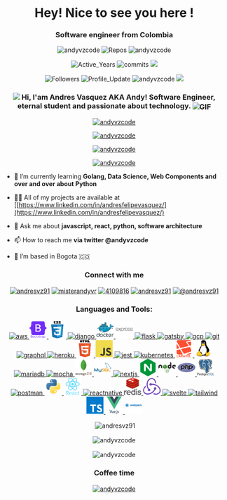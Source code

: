 <h1 align="center">Hey! Nice to see you here !</h1>
<h3 align="center">Software engineer from Colombia</h3>


<p align="center">
  <img src="https://komarev.com/ghpvc/?username=andyvzcode" alt="andyvzcode"/>
  <img src="https://badges.pufler.dev/repos/andyvzcode" alt="Repos"/>
    <img alt="andyvzcode" src="https://badges.pufler.dev/visits/andyvzcode/andyvzcode?logo=GitHub&label=visits&color=success&logoColor=white&style=flat-square"/>
</p>
<p align="center">
  <img src="https://badges.pufler.dev/years/andyvzcode" alt="Active_Years"/>
  <img src="https://badges.pufler.dev/commits/daily/andyvzcode" alt="commits"/>
  <img src="https://img.shields.io/github/commit-activity/m/andyvzcode/andyvzcode" />
</p>
<p align="center">
  <img alt="Followers" src="https://img.shields.io/github/followers/andyvzcode?color=4C1&logo=github">
  <img alt="Profile_Update" src="https://img.shields.io/github/last-commit/andyvzcode/andyvzcode?label=Profile%20update&style=fflat-square">
  <img src="https://badges.pufler.dev/gists/andyvzcode" alt="andyvzcode"/>
  <img src="https://badges.pufler.dev/repos/andyvzcode" />
</p>

<h3 align="center"> 
    <img src="https://media.giphy.com/media/hvRJCLFzcasrR4ia7z/giphy.gif" width="21"></a> Hi, I'am Andres Vasquez AKA Andy! Software Engineer, eternal student and passionate about technology.  <img align="center" alt="GIF" width="30"  src="https://media.giphy.com/media/H6KusZ8pzxtyymblnE/giphy.gif" width="36"/>
</h3> 

<p align="center"> <a href="https://twitter.com/andyvzcode" target="blank"><img src="https://img.shields.io/twitter/follow/andyvzcode?logo=twitter&style=for-the-badge" alt="andyvzcode" /></a> </p>

<p align="center"> <a href="https://www.instagram.com/andresvz91/" target="blank"><img src="https://img.shields.io/badge/Instagram-E4405F?style=for-the-badge&logo=instagram&logoColor=white" alt="andyvzcode" /></a>

<p align="center"> <a href="https://www.facebook.com/andyvzcode" target="blank"><img src="https://img.shields.io/badge/Facebook-1877F2?style=for-the-badge&logo=facebook&logoColor=white" alt="andyvzcode" /></a>

<p align="center"> <a href="https://www.linkedin.com/in/andresfelipevasquez/" target="blank"><img src="https://img.shields.io/badge/LinkedIn-0077B5?style=for-the-badge&logo=linkedin&logoColor=white" alt="andyvzcode" /></a>

<!-- - 🔭 I’m currently working on [Ventura TRAVEL GmbH](https://www.venturatravel.org/) -->

- 🌱 I’m currently learning **Golang, Data Science, Web Components and over and over about Python**

- 👨‍💻 All of my projects are available at [[https://www.linkedin.com/in/andresfelipevasquez/](https://www.linkedin.com/in/andresfelipevasquez/)

- 💬 Ask me about **javascript, react, python, software architecture**

- 📫 How to reach me **via twitter @andyvzcode**

- 📍 I’m based in Bogota 🇨🇴

<!-- - ⚡ Fun fact **I love craft beer** -->

    
<div align="center">
<h3> Connect with me </h3> 
<p align="center">
    <a href="https://twitter.com/andyvzcode" target="blank"><img align="center" src="https://raw.githubusercontent.com/rahuldkjain/github-profile-readme-generator/master/src/images/icons/Social/twitter.svg" alt="andresvz91" height="30" width="40" /></a>
<a href="https://www.linkedin.com/in/andresfelipevasquez/" target="blank"><img align="center" src="https://raw.githubusercontent.com/rahuldkjain/github-profile-readme-generator/master/src/images/icons/Social/linked-in-alt.svg" alt="misterandyvr" height="30" width="40" /></a>
<a href="https://stackexchange.com/users/8573550/andres-vasquez" target="blank"><img align="center" src="https://raw.githubusercontent.com/rahuldkjain/github-profile-readme-generator/master/src/images/icons/Social/stack-overflow.svg" alt="4109816" height="30" width="40" /></a>
<a href="https://instagram.com/andyvzcode" target="blank"><img align="center" src="https://raw.githubusercontent.com/rahuldkjain/github-profile-readme-generator/master/src/images/icons/Social/instagram.svg" alt="andresvz91" height="30" width="40" /></a>
<a href="https://www.hackerrank.com/andresvz91" target="blank"><img align="center" src="https://raw.githubusercontent.com/rahuldkjain/github-profile-readme-generator/master/src/images/icons/Social/hackerrank.svg" alt="@andresvz91" height="30" width="40" /></a>
</p>  
    


<h3 align="center">Languages and Tools:</h3>
<p align="center"> <a href="https://aws.amazon.com" target="_blank" rel="noreferrer"> <img src="https://icongr.am/devicon/amazonwebservices-original.svg?size=148&color=currentColor" alt="aws" width="40" height="40"/> </a> <a href="https://getbootstrap.com" target="_blank" rel="noreferrer"> <img src="https://raw.githubusercontent.com/devicons/devicon/master/icons/bootstrap/bootstrap-plain-wordmark.svg" alt="bootstrap" width="40" height="40"/> </a> <a href="https://www.w3schools.com/css/" target="_blank" rel="noreferrer"> <img src="https://raw.githubusercontent.com/devicons/devicon/master/icons/css3/css3-original-wordmark.svg" alt="css3" width="40" height="40"/> </a> <a href="https://www.djangoproject.com/" target="_blank" rel="noreferrer"> <img src="https://icongr.am/devicon/django-original.svg?size=148&color=currentColor" alt="django" width="40" height="40"/> </a> <a href="https://www.docker.com/" target="_blank" rel="noreferrer"> <img src="https://raw.githubusercontent.com/devicons/devicon/master/icons/docker/docker-original-wordmark.svg" alt="docker" width="40" height="40"/> </a> <a href="https://expressjs.com" target="_blank" rel="noreferrer"> <img src="https://raw.githubusercontent.com/devicons/devicon/master/icons/express/express-original-wordmark.svg" alt="express" width="40" height="40"/> </a> <a href="https://flask.palletsprojects.com/" target="_blank" rel="noreferrer"> <img src="[https://www.vectorlogo.zone/logos/pocoo_flask/pocoo_flask-icon.svg](https://flask.palletsprojects.com/en/stable/_images/flask-horizontal.png))" alt="flask" width="40" height="40"/> </a> <a href="https://www.gatsbyjs.com/" target="_blank" rel="noreferrer"> <img src="https://www.vectorlogo.zone/logos/gatsbyjs/gatsbyjs-icon.svg" alt="gatsby" width="40" height="40"/> </a> <a href="https://cloud.google.com" target="_blank" rel="noreferrer"> <img src="https://www.vectorlogo.zone/logos/google_cloud/google_cloud-icon.svg" alt="gcp" width="40" height="40"/> </a> <a href="https://git-scm.com/" target="_blank" rel="noreferrer"> <img src="https://www.vectorlogo.zone/logos/git-scm/git-scm-icon.svg" alt="git" width="40" height="40"/> </a> <a href="https://graphql.org" target="_blank" rel="noreferrer"> <img src="https://www.vectorlogo.zone/logos/graphql/graphql-icon.svg" alt="graphql" width="40" height="40"/> </a> <a href="https://heroku.com" target="_blank" rel="noreferrer"> <img src="https://www.vectorlogo.zone/logos/heroku/heroku-icon.svg" alt="heroku" width="40" height="40"/> </a> <a href="https://www.w3.org/html/" target="_blank" rel="noreferrer"> <img src="https://raw.githubusercontent.com/devicons/devicon/master/icons/html5/html5-original-wordmark.svg" alt="html5" width="40" height="40"/> </a> <a href="https://developer.mozilla.org/en-US/docs/Web/JavaScript" target="_blank" rel="noreferrer"> <img src="https://raw.githubusercontent.com/devicons/devicon/master/icons/javascript/javascript-original.svg" alt="javascript" width="40" height="40"/> </a> <a href="https://jestjs.io" target="_blank" rel="noreferrer"> <img src="https://www.vectorlogo.zone/logos/jestjsio/jestjsio-icon.svg" alt="jest" width="40" height="40"/> </a> <a href="https://kubernetes.io" target="_blank" rel="noreferrer"> <img src="https://www.vectorlogo.zone/logos/kubernetes/kubernetes-icon.svg" alt="kubernetes" width="40" height="40"/> </a> <a href="https://laravel.com/" target="_blank" rel="noreferrer"> <img src="https://raw.githubusercontent.com/devicons/devicon/master/icons/laravel/laravel-plain-wordmark.svg" alt="laravel" width="40" height="40"/> </a> <a href="https://www.linux.org/" target="_blank" rel="noreferrer"> <img src="https://raw.githubusercontent.com/devicons/devicon/master/icons/linux/linux-original.svg" alt="linux" width="40" height="40"/> </a> <a href="https://mariadb.org/" target="_blank" rel="noreferrer"> <img src="https://www.vectorlogo.zone/logos/mariadb/mariadb-icon.svg" alt="mariadb" width="40" height="40"/> </a> <a href="https://mochajs.org" target="_blank" rel="noreferrer"> <img src="https://www.vectorlogo.zone/logos/mochajs/mochajs-icon.svg" alt="mocha" width="40" height="40"/> </a> <a href="https://www.mongodb.com/" target="_blank" rel="noreferrer"> <img src="https://raw.githubusercontent.com/devicons/devicon/master/icons/mongodb/mongodb-original-wordmark.svg" alt="mongodb" width="40" height="40"/> </a> <a href="https://www.mysql.com/" target="_blank" rel="noreferrer"> <img src="https://raw.githubusercontent.com/devicons/devicon/master/icons/mysql/mysql-original-wordmark.svg" alt="mysql" width="40" height="40"/> </a> <a href="https://nextjs.org/" target="_blank" rel="noreferrer"> <img src="https://cdn.worldvectorlogo.com/logos/nextjs-2.svg" alt="nextjs" width="40" height="40"/> </a> <a href="https://www.nginx.com" target="_blank" rel="noreferrer"> <img src="https://raw.githubusercontent.com/devicons/devicon/master/icons/nginx/nginx-original.svg" alt="nginx" width="40" height="40"/> </a> <a href="https://nodejs.org" target="_blank" rel="noreferrer"> <img src="https://raw.githubusercontent.com/devicons/devicon/master/icons/nodejs/nodejs-original-wordmark.svg" alt="nodejs" width="40" height="40"/> </a> <a href="https://www.php.net" target="_blank" rel="noreferrer"> <img src="https://raw.githubusercontent.com/devicons/devicon/master/icons/php/php-original.svg" alt="php" width="40" height="40"/> </a> <a href="https://www.postgresql.org" target="_blank" rel="noreferrer"> <img src="https://raw.githubusercontent.com/devicons/devicon/master/icons/postgresql/postgresql-original-wordmark.svg" alt="postgresql" width="40" height="40"/> </a> <a href="https://postman.com" target="_blank" rel="noreferrer"> <img src="https://www.vectorlogo.zone/logos/getpostman/getpostman-icon.svg" alt="postman" width="40" height="40"/> </a>  </a> <a href="https://www.python.org" target="_blank" rel="noreferrer"> <img src="https://raw.githubusercontent.com/devicons/devicon/master/icons/python/python-original.svg" alt="python" width="40" height="40"/> </a> <a href="https://reactjs.org/" target="_blank" rel="noreferrer"> <img src="https://raw.githubusercontent.com/devicons/devicon/master/icons/react/react-original-wordmark.svg" alt="react" width="40" height="40"/> </a> <a href="https://reactnative.dev/" target="_blank" rel="noreferrer"> <img src="https://reactnative.dev/img/header_logo.svg" alt="reactnative" width="40" height="40"/> </a> <a href="https://redis.io" target="_blank" rel="noreferrer"> <img src="https://raw.githubusercontent.com/devicons/devicon/master/icons/redis/redis-original-wordmark.svg" alt="redis" width="40" height="40"/> </a> <a href="https://redux.js.org" target="_blank" rel="noreferrer"> <img src="https://raw.githubusercontent.com/devicons/devicon/master/icons/redux/redux-original.svg" alt="redux" width="40" height="40"/> </a>  <a href="https://svelte.dev" target="_blank" rel="noreferrer"> <img src="https://icongr.am/devicon/go-original.svg?size=148&color=currentColor" alt="svelte" width="40" height="40"/> </a> <a href="https://tailwindcss.com/" target="_blank" rel="noreferrer"> <img src="https://www.vectorlogo.zone/logos/tailwindcss/tailwindcss-icon.svg" alt="tailwind" width="40" height="40"/> </a> <a href="https://www.typescriptlang.org/" target="_blank" rel="noreferrer"> <img src="https://raw.githubusercontent.com/devicons/devicon/master/icons/typescript/typescript-original.svg" alt="typescript" width="40" height="40"/> </a> <a href="https://vuejs.org/" target="_blank" rel="noreferrer"> <img src="https://raw.githubusercontent.com/devicons/devicon/master/icons/vuejs/vuejs-original-wordmark.svg" alt="vuejs" width="40" height="40"/> </a> <a href="https://webpack.js.org" target="_blank" rel="noreferrer"> <img src="https://raw.githubusercontent.com/devicons/devicon/d00d0969292a6569d45b06d3f350f463a0107b0d/icons/webpack/webpack-original-wordmark.svg" alt="webpack" width="40" height="40"/> </a>



<center>
<p>&nbsp;<img align="center" src="https://github-readme-stats.vercel.app/api/top-langs?username=andyvzcode&show_icons=true&locale=en&layout=compact" alt="andresvz91" /></p>
<p><img align="center" src="https://github-readme-streak-stats.herokuapp.com/?user=andyvzcode&" alt="andyvzcode" /></p>
<p><img align="center" src="https://github-readme-stats.vercel.app/api?username=andyvzcode&show_icons=true&locale=en&theme=radical" alt="andyvzcode" /></p>
</center>
<center>
<h3 align="center">Coffee time </h3>
<p  align="center"><a align="center" href="https://www.buymeacoffee.com/andyvzcode"> <img align="center" src="https://cdn.buymeacoffee.com/buttons/v2/default-yellow.png" height="50" width="210" alt="andyvzcode" /></a></p>
</center>
<!-- ### Blogs posts -->

<!-- BLOG-POST-LIST:START -->
<!-- BLOG-POST-LIST:END -->
